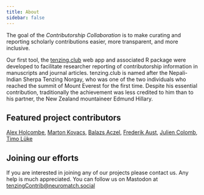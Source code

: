 ```yaml
---
title: About
sidebar: false
---
```


The goal of the _Contributorship Collaboration_ is to make curating and reporting scholarly contributions easier, more transparent, and more inclusive.

Our first tool, the [tenzing.club](tenzing.club) web app and associated R package were developed to facilitate researcher reporting of contributorship information in manuscripts and journal articles. tenzing.club is named after the Nepali-Indian Sherpa Tenzing Norgay, who was one of the two individuals who reached the summit of Mount Everest for the first time. Despite his essential contribution, traditionally the achievement was less credited to him than to his partner, the New Zealand mountaineer Edmund Hillary.

## Featured project contributors

[Alex Holcombe](https://fediscience.org/@alexh), [Marton Kovacs](https://nerdculture.de/@martonkovacs), [Balazs Aczel](https://scicomm.xyz/@balazsaczel), [Frederik Aust](https://fediscience.org/@FrederikAust), [Julien Colomb](https://nerdculture.de/@jcolomb), [Timo Lüke](https://scholar.social/@timolueke)

## Joining our efforts

If you are interested in joining any of our projects please contact us. Any help is much appreciated.
You can follow us on Mastodon at [tenzingContrib@neuromatch.social](https://neuromatch.social/@tenzingContrib)
